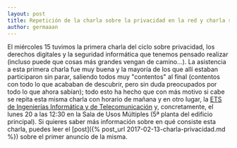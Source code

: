 ```yaml
---
layout: post
title: Repetición de la charla sobre la privacidad en la red y charla sobre Tor
author: germaaan
---
```


El miércoles 15 tuvimos la primera charla del ciclo sobre privacidad, los derechos digitales y la seguridad informática que tenemos pensado realizar (incluso puede que cosas más grandes vengan de camino...). La asistencia a esta primera charla fue muy buena y la mayoría de los que allí estaban participaron sin parar, saliendo todos muy "contentos" al final (contentos con todo lo que acababan de descubrir, pero sin duda preocupados por todo lo que ahora sabían); todo esto ha hecho que con más motivo si cabe se repita esta misma charla con horario de mañana y en otro lugar, la [ETS de Ingenierías Informática y de Telecomunicación](https://www.openstreetmap.org/#map=19/37.19703/-3.62455) y, concretamente, el lunes 20 a las 12:30 en la Sala de Usos Múltiples (5ª planta del edificio principal). Si quieres saber más información sobre en qué consiste esta charla, puedes leer el [post]({% post_url 2017-02-13-charla-privacidad.md %}) sobre el primer anuncio de la misma.
